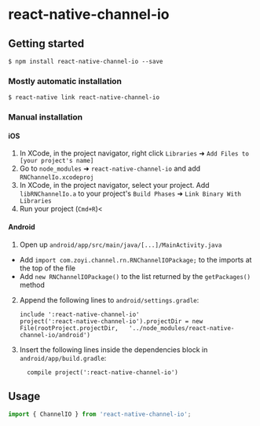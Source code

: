 
# react-native-channel-io

## Getting started

`$ npm install react-native-channel-io --save`

### Mostly automatic installation

`$ react-native link react-native-channel-io`

### Manual installation


#### iOS

1. In XCode, in the project navigator, right click `Libraries` ➜ `Add Files to [your project's name]`
2. Go to `node_modules` ➜ `react-native-channel-io` and add `RNChannelIo.xcodeproj`
3. In XCode, in the project navigator, select your project. Add `libRNChannelIo.a` to your project's `Build Phases` ➜ `Link Binary With Libraries`
4. Run your project (`Cmd+R`)<

#### Android

1. Open up `android/app/src/main/java/[...]/MainActivity.java`
  - Add `import com.zoyi.channel.rn.RNChannelIOPackage;` to the imports at the top of the file
  - Add `new RNChannelIOPackage()` to the list returned by the `getPackages()` method
2. Append the following lines to `android/settings.gradle`:
  	```
  	include ':react-native-channel-io'
  	project(':react-native-channel-io').projectDir = new File(rootProject.projectDir, 	'../node_modules/react-native-channel-io/android')
  	```
3. Insert the following lines inside the dependencies block in `android/app/build.gradle`:
  	```
      compile project(':react-native-channel-io')
  	```

## Usage
```javascript
import { ChannelIO } from 'react-native-channel-io';
```
  
